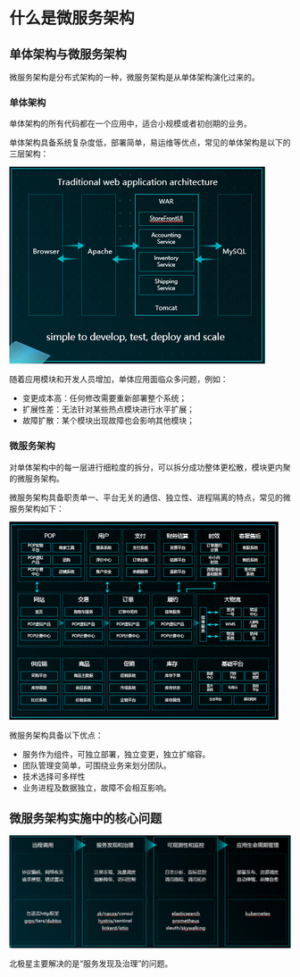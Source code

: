 # 什么是微服务架构

## 单体架构与微服务架构

微服务架构是分布式架构的一种，微服务架构是从单体架构演化过来的。

### 单体架构

单体架构的所有代码都在一个应用中，适合小规模或者初创期的业务。

单体架构具备系统复杂度低，部署简单，易运维等优点，常见的单体架构是以下的三层架构：

![](图片\微服务是什么\monothic.png)

随着应用模块和开发人员增加，单体应用面临众多问题，例如：

- 变更成本高：任何修改需要重新部署整个系统；
- 扩展性差：无法针对某些热点模块进行水平扩展；
- 故障扩散：某个模块出现故障也会影响其他模块；

### 微服务架构

对单体架构中的每一层进行细粒度的拆分，可以拆分成功整体更松散，模块更内聚的微服务架构。

微服务架构具备职责单一、平台无关的通信、独立性、进程隔离的特点，常见的微服务架构如下：

![](图片\微服务是什么\microservice.png)

微服务架构具备以下优点：

- 服务作为组件，可独立部署，独立变更，独立扩缩容。
- 团队管理变简单，可围绕业务来划分团队。
- 技术选择可多样性
- 业务进程及数据独立，故障不会相互影响。

## 微服务架构实施中的核心问题

![](图片\微服务是什么\core_issue.png)

北极星主要解决的是“服务发现及治理”的问题。